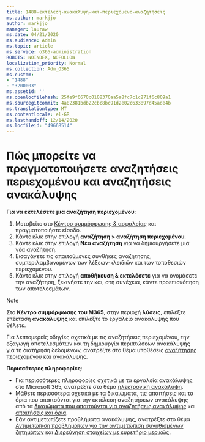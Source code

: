 ```yaml
---
title: 1488-εκτέλεση-ανακάλυψη-και-περιεχόμενο-αναζητήσεις
ms.author: markjjo
author: markjjo
manager: lauraw
ms.date: 04/21/2020
ms.audience: Admin
ms.topic: article
ms.service: o365-administration
ROBOTS: NOINDEX, NOFOLLOW
localization_priority: Normal
ms.collection: Adm_O365
ms.custom:
- "1488"
- "3200003"
ms.assetid: ''
ms.openlocfilehash: 25fe9f6670c0108370aa5a8fc7c1c271f6c809a1
ms.sourcegitcommit: 4a82381bdb22cbc8bc91d2e02c633897d45ade4b
ms.translationtype: MT
ms.contentlocale: el-GR
ms.lasthandoff: 12/14/2020
ms.locfileid: "49668514"
---
```

# <a name="how-to-perform-content-searches-and-ediscovery-searches"></a>Πώς μπορείτε να πραγματοποιήσετε αναζητήσεις περιεχομένου και αναζητήσεις ανακάλυψης

**Για να εκτελέσετε μια αναζήτηση περιεχομένου**:

1. Μεταβείτε στο [Κέντρο συμμόρφωσης & ασφαλείας](https://protection.office.com) και πραγματοποιήστε είσοδο.
2. Κάντε κλικ στην επιλογή **αναζήτηση > αναζήτηση περιεχομένου**.
3. Κάντε κλικ στην επιλογή **Νέα αναζήτηση** για να δημιουργήσετε μια νέα αναζήτηση.
4. Εισαγάγετε τις απαιτούμενες συνθήκες αναζήτησης, συμπεριλαμβανομένων των λέξεων-κλειδιών και των τοποθεσιών περιεχομένου.
5. Κάντε κλικ στην επιλογή **αποθήκευση & εκτελέσετε** για να ονομάσετε την αναζήτηση, ξεκινήστε την και, στη συνέχεια, κάντε προεπισκόπηση των αποτελεσμάτων.

> [!NOTE]
> Στο **Κέντρο συμμόρφωσης του M365**, στην περιοχή **λύσεις**, επιλέξτε επέκταση **ανακάλυψης** και επιλέξτε το εργαλείο ανακάλυψης που θέλετε.

Για λεπτομερείς οδηγίες σχετικά με τις αναζητήσεις περιεχομένου, την εξαγωγή αποτελεσμάτων και τη δημιουργία περιπτώσεων ανακάλυψης για τη διατήρηση δεδομένων, ανατρέξτε στο θέμα υποθέσεις [αναζήτησης περιεχομένου](https://docs.microsoft.com/microsoft-365/compliance/content-search) και [ανακάλυψης](https://docs.microsoft.com/microsoft-365/compliance/ediscovery-cases).

**Περισσότερες πληροφορίες**:

- Για περισσότερες πληροφορίες σχετικά με τα εργαλεία ανακάλυψης στο Microsoft 365, ανατρέξτε στο θέμα [ηλεκτρονική ανακάλυψη](https://docs.microsoft.com/microsoft-365/compliance/ediscovery).
- Μάθετε περισσότερα σχετικά με τα δικαιώματα, τις απαιτήσεις και τα όρια που απαιτούνται για την εκτέλεση αναζητήσεων ανακάλυψης από τα [δικαιώματα που απαιτούνται για αναζητήσεις ανακάλυψης](https://docs.microsoft.com/microsoft-365/compliance/assign-ediscovery-permissions) και [απαιτήσεις και όρια](https://docs.microsoft.com/microsoft-365/compliance/limits-for-content-search).
- Εάν αντιμετωπίζετε προβλήματα ανακάλυψης, ανατρέξτε στο θέμα [Αντιμετώπιση προβλημάτων για την αντιμετώπιση συνηθισμένων ζητημάτων](https://docs.microsoft.com/microsoft-365/compliance/ediscovery-troubleshooting-common-issues) και [Διερεύνηση στοιχείων με ευρετήριο μερικώς](https://docs.microsoft.com/microsoft-365/compliance/investigating-partially-indexed-items-in-ediscovery).

